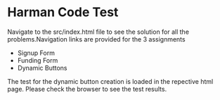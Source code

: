 # Harman Code Test

Navigate to the src/index.html file to see the solution for all the problems.Navigation links are provided for the 3 assignments
- Signup Form
- Funding Form
- Dynamic Buttons

The test for the dynamic button creation is loaded in the repective html page. Please check the browser to see the test results.